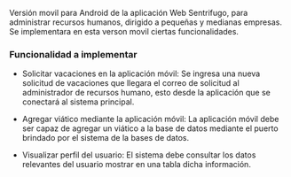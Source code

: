 Versión movil para Android de la aplicación Web Sentrifugo, para administrar recursos humanos, dirigido a pequeñas y medianas empresas.
Se implementara en esta verson movil ciertas funcionalidades.

### Funcionalidad a implementar
- Solicitar vacaciones en la aplicación móvil:
     Se ingresa una nueva solicitud de vacaciones que llegara el correo
     de solicitud al administrador de recursos humano, esto desde la 
     aplicación que se conectará al sistema principal.

- Agregar viático mediante la aplicación móvil:
     La aplicación móvil debe ser capaz de agregar un viático a la base de
     datos mediante el puerto brindado por el sistema de la bases de datos.

- Visualizar perfil del usuario:
     El sistema debe consultar los datos relevantes del usuario mostrar
     en una tabla dicha información. 
